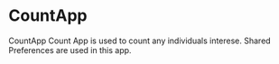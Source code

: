 # CountApp
CountApp
Count App is used to count any individuals interese.
Shared Preferences are used in this app.
